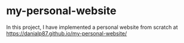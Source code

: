 # my-personal-website
In this project, I have implemented a personal website from scratch at https://danialp87.github.io/my-personal-website/ 
